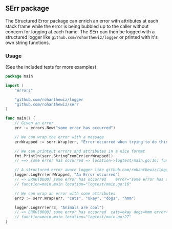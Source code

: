 ## SErr package
The Structured Error package can enrich an error with attributes
at each stack frame  while the error is being bubbled up to the caller
without concern for logging at each frame. The SErr can then be logged
with a structured logger like `github.com/rohanthewiz/logger` or
printed with it's own string functions.

### Usage
(See the included tests for more examples)

```go
package main

import (
	"errors"

	"github.com/rohanthewiz/logger
	"github.com/rohanthewiz/serr
)

func main() {
	// Given an error
	err := errors.New("some error has occurred")

	// We can wrap the error with a message
	errWrapped := serr.Wrap(err, "Error occurred when trying to do things")

	// We can printout errors and attributes in a nice format
	fmt.Println(serr.StringFromErr(errWrapped))
	// ==> some error has occurred => location->logtest/main.go:16; function->main.main; msg->Error occurred when trying to do things

	// A structured error aware logger like github.com/rohanthewiz/logger can output all attributes
	logger.LogErr(errWrapped, "An Error occurred")
	// => ERRO[0000] some error has occurred	error="some error has occurred" fields.msg="An Error occurred - Error occurred when trying to do things"
	// function=main.main location="logtest/main.go:16"

	// We can wrap an error with some attributes
	err3 := serr.Wrap(err, "cats", "okay", "dogs", "hmm")

	logger.LogErr(err3, "Animals are cool")
	// => ERRO[0000] some error has occurred  cats=okay dogs=hmm error="some error has occurred" fields.msg="Animals are cool"
	// function=main.main location="logtest/main.go:27"
}
```
